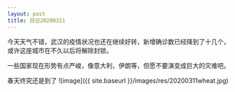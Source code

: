 ```yaml
---
layout: post
title: 日记20200311
---
```


今天天气不错，武汉的疫情状况也还在继续好转，新增确诊数已经降到了十几个，或许这座城市在不久以后将解除封锁。

一些国家现在形势有点严峻，像意大利，伊朗等，但愿不要演变成巨大的灾难吧。


春天终究还是到了
![image]({{ site.baseurl }}/images/res/20200311wheat.jpg)


